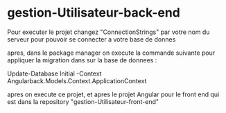 # gestion-Utilisateur-back-end
Pour executer le projet changez "ConnectionStrings" par votre nom du serveur pour pouvoir se connecter a votre base de donnes

apres, dans le package manager on execute la commande suivante pour appliquer la migration dans sur la base de donnees :

Update-Database Initial -Context Angularback.Models.Context.ApplicationContext 

apres on execute ce projet, et apres le projet Angular pour le front end qui est dans la repository "gestion-Utilisateur-front-end"
